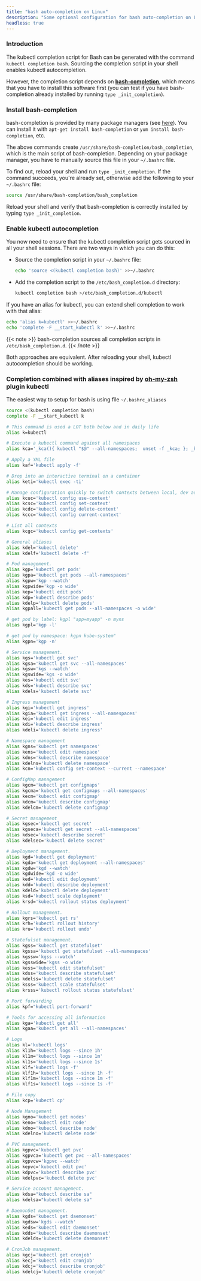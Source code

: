 ```yaml
---
title: "bash auto-completion on Linux"
description: "Some optional configuration for bash auto-completion on Linux."
headless: true
---
```


### Introduction

The kubectl completion script for Bash can be generated with the command `kubectl completion bash`. Sourcing the completion script in your shell enables kubectl autocompletion.

However, the completion script depends on [**bash-completion**](https://github.com/scop/bash-completion), which means that you have to install this software first (you can test if you have bash-completion already installed by running `type _init_completion`).

### Install bash-completion

bash-completion is provided by many package managers (see [here](https://github.com/scop/bash-completion#installation)). You can install it with `apt-get install bash-completion` or `yum install bash-completion`, etc.

The above commands create `/usr/share/bash-completion/bash_completion`, which is the main script of bash-completion. Depending on your package manager, you have to manually source this file in your `~/.bashrc` file.

To find out, reload your shell and run `type _init_completion`. If the command succeeds, you're already set, otherwise add the following to your `~/.bashrc` file:

```bash
source /usr/share/bash-completion/bash_completion
```

Reload your shell and verify that bash-completion is correctly installed by typing `type _init_completion`.

### Enable kubectl autocompletion

You now need to ensure that the kubectl completion script gets sourced in all your shell sessions. There are two ways in which you can do this:

- Source the completion script in your `~/.bashrc` file:

   ```bash
   echo 'source <(kubectl completion bash)' >>~/.bashrc
   ```

- Add the completion script to the `/etc/bash_completion.d` directory:

   ```bash
   kubectl completion bash >/etc/bash_completion.d/kubectl
   ```

If you have an alias for kubectl, you can extend shell completion to work with that alias:

```bash
echo 'alias k=kubectl' >>~/.bashrc
echo 'complete -F __start_kubectl k' >>~/.bashrc
```

{{< note >}}
bash-completion sources all completion scripts in `/etc/bash_completion.d`.
{{< /note >}}

Both approaches are equivalent. After reloading your shell, kubectl autocompletion should be working.

### Completion combined with aliases inspired by [oh-my-zsh](https://github.com/ohmyzsh/ohmyzsh) plugin kubectl

The easiest way to setup for bash is using file `~/.bashrc_aliases`

```bash
source <(kubectl completion bash)
complete -F __start_kubectl k

# This command is used a LOT both below and in daily life
alias k=kubectl

# Execute a kubectl command against all namespaces
alias kca='_kca(){ kubectl "$@" --all-namespaces;  unset -f _kca; }; _kca'

# Apply a YML file
alias kaf='kubectl apply -f'

# Drop into an interactive terminal on a container
alias keti='kubectl exec -ti'

# Manage configuration quickly to switch contexts between local, dev ad staging.
alias kcuc='kubectl config use-context'
alias kcsc='kubectl config set-context'
alias kcdc='kubectl config delete-context'
alias kccc='kubectl config current-context'

# List all contexts
alias kcgc='kubectl config get-contexts'

# General aliases
alias kdel='kubectl delete'
alias kdelf='kubectl delete -f'

# Pod management.
alias kgp='kubectl get pods'
alias kgpa='kubectl get pods --all-namespaces'
alias kgpw='kgp --watch'
alias kgpwide='kgp -o wide'
alias kep='kubectl edit pods'
alias kdp='kubectl describe pods'
alias kdelp='kubectl delete pods'
alias kgpall='kubectl get pods --all-namespaces -o wide'

# get pod by label: kgpl "app=myapp" -n myns
alias kgpl='kgp -l'

# get pod by namespace: kgpn kube-system"
alias kgpn='kgp -n'

# Service management.
alias kgs='kubectl get svc'
alias kgsa='kubectl get svc --all-namespaces'
alias kgsw='kgs --watch'
alias kgswide='kgs -o wide'
alias kes='kubectl edit svc'
alias kds='kubectl describe svc'
alias kdels='kubectl delete svc'

# Ingress management
alias kgi='kubectl get ingress'
alias kgia='kubectl get ingress --all-namespaces'
alias kei='kubectl edit ingress'
alias kdi='kubectl describe ingress'
alias kdeli='kubectl delete ingress'

# Namespace management
alias kgns='kubectl get namespaces'
alias kens='kubectl edit namespace'
alias kdns='kubectl describe namespace'
alias kdelns='kubectl delete namespace'
alias kcn='kubectl config set-context --current --namespace'

# ConfigMap management
alias kgcm='kubectl get configmaps'
alias kgcma='kubectl get configmaps --all-namespaces'
alias kecm='kubectl edit configmap'
alias kdcm='kubectl describe configmap'
alias kdelcm='kubectl delete configmap'

# Secret management
alias kgsec='kubectl get secret'
alias kgseca='kubectl get secret --all-namespaces'
alias kdsec='kubectl describe secret'
alias kdelsec='kubectl delete secret'

# Deployment management.
alias kgd='kubectl get deployment'
alias kgda='kubectl get deployment --all-namespaces'
alias kgdw='kgd --watch'
alias kgdwide='kgd -o wide'
alias ked='kubectl edit deployment'
alias kdd='kubectl describe deployment'
alias kdeld='kubectl delete deployment'
alias ksd='kubectl scale deployment'
alias krsd='kubectl rollout status deployment'

# Rollout management.
alias kgrs='kubectl get rs'
alias krh='kubectl rollout history'
alias kru='kubectl rollout undo'

# Statefulset management.
alias kgss='kubectl get statefulset'
alias kgssa='kubectl get statefulset --all-namespaces'
alias kgssw='kgss --watch'
alias kgsswide='kgss -o wide'
alias kess='kubectl edit statefulset'
alias kdss='kubectl describe statefulset'
alias kdelss='kubectl delete statefulset'
alias ksss='kubectl scale statefulset'
alias krsss='kubectl rollout status statefulset'

# Port forwarding
alias kpf="kubectl port-forward"

# Tools for accessing all information
alias kga='kubectl get all'
alias kgaa='kubectl get all --all-namespaces'

# Logs
alias kl='kubectl logs'
alias kl1h='kubectl logs --since 1h'
alias kl1m='kubectl logs --since 1m'
alias kl1s='kubectl logs --since 1s'
alias klf='kubectl logs -f'
alias klf1h='kubectl logs --since 1h -f'
alias klf1m='kubectl logs --since 1m -f'
alias klf1s='kubectl logs --since 1s -f'

# File copy
alias kcp='kubectl cp'

# Node Management
alias kgno='kubectl get nodes'
alias keno='kubectl edit node'
alias kdno='kubectl describe node'
alias kdelno='kubectl delete node'

# PVC management.
alias kgpvc='kubectl get pvc'
alias kgpvca='kubectl get pvc --all-namespaces'
alias kgpvcw='kgpvc --watch'
alias kepvc='kubectl edit pvc'
alias kdpvc='kubectl describe pvc'
alias kdelpvc='kubectl delete pvc'

# Service account management.
alias kdsa="kubectl describe sa"
alias kdelsa="kubectl delete sa"

# DaemonSet management.
alias kgds='kubectl get daemonset'
alias kgdsw='kgds --watch'
alias keds='kubectl edit daemonset'
alias kdds='kubectl describe daemonset'
alias kdelds='kubectl delete daemonset'

# CronJob management.
alias kgcj='kubectl get cronjob'
alias kecj='kubectl edit cronjob'
alias kdcj='kubectl describe cronjob'
alias kdelcj='kubectl delete cronjob'
```
